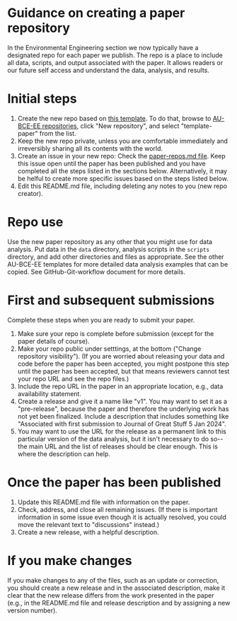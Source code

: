 # Guidance on creating a paper repository 
In the Environmental Engineering section we now typically have a designated repo for each paper we publish.
The repo is a place to include all data, scripts, and output associated with the paper.
It allows readers or our future self access and understand the data, analysis, and results.

# Initial steps
1. Create the new repo based on [this template](https://github.com/AU-BCE-EE/template-paper.git). To do that, browse to [AU-BCE-EE repositories](https://github.com/orgs/AU-BCE-EE/repositories), click "New repository", and select "template-paper" from the list.
2. Keep the new repo private, unless you are comfortable immediately and irreversibly sharing all its contents with the world.
3. Create an issue in your new repo: Check the [paper-repos.md file](https://github.com/AU-BCE-EE/GitHub-guidance/blob/main/paper-repos.md). Keep this issue open until the paper has been published and you have completed all the steps listed in the sections below. Alternatively, it may be helful to create more specific issues based on the steps listed below.
4. Edit this README.md file, including deleting any notes to you (new repo creator).

# Repo use
Use the new paper repository as any other that you might use for data analysis.
Put data in the `data` directory, analysis scripts in the `scripts` directory, and add other directories and files as appropriate. 
See the other AU-BCE-EE templates for more detailed data analysis examples that can be copied.
See GitHub-Git-workflow document for more details.

# First and subsequent submissions
Complete these steps when you are ready to submit your paper.

1. Make sure your repo is complete before submission (except for the paper details of course).
2. Make your repo public under setttings, at the bottom ("Change repository visibility"). (If you are worried about releasing your data and code before the paper has been accepted, you might postpone this step until the paper has been accepted, but that means reviewers cannot test your repo URL and see the repo files.)
3. Include the repo URL in the paper in an appropriate location, e.g., data availability statement.
4. Create a release and give it a name like "v1". You may want to set it as a "pre-release", because the paper and therefore the underlying work has not yet been finalized. Include a description that includes something like "Associated with first submission to Journal of Great Stuff 5 Jan 2024".
5. You may want to use the URL for the release as a permanent link to this particular version of the data analysis, but it isn't necessary to do so--the main URL and the list of releases should be clear enough. This is where the description can help.

# Once the paper has been published
1. Update this README.md file with information on the paper.
2. Check, address, and close all remaining issues. (If there is important information in some issue even though it is actually resolved, you could move the relevant text to "discussions" instead.)
3. Create a new release, with a helpful description.

# If you make changes
If you make changes to any of the files, such as an update or correction, you should create a new release and in the associated description, make it clear that the new release differs from the work presented in the paper (e.g., in the README.md file and release description and by assigning a new version number).
